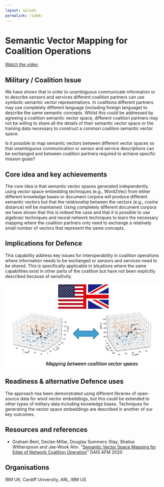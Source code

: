 ```yaml
---
layout: splash
permalink: /1a04/
---
```


# Semantic Vector Mapping for Coalition Operations
[Watch the video](https://ibm.box.com/v/Showcase-1a04-video)

## Military / Coalition Issue
We have shown that in order to unambiguous communicate information or to describe sensors and services different
coalition partners can use symbolic semantic vector representations. In coalitions different partners may use
completely different language (including foreign language) to describe the same semantic concepts. Whilst this could
be addressed by agreeing a coalition semantic vector space, different coalition partners may not be willing to share
all the details of their semantic vector space or the training data necessary to construct a common coalition semantic
vector space. 

Is it possible to map semantic vectors between different vector spaces so that unambiguous communication or sensor
and service descriptions can be exchanged and between coalition partners required to achieve specific mission goals?

## Core idea and key achievements
The core idea is that semantic vector spaces generated independently using vector space embedding techniques
(e.g., Word2Vec) from either different knowledge bases or document corpora will produce different semantic vectors
but that the relationship between the vectors (e.g., cosine distance) will be maintained. Using completely different
document corpora we have shown that this is indeed the case and that it is possible to use algebraic techniques and
neural network techniques to learn the necessary mapping where the coalition partners only need to exchange a
relatively small number of vectors that represent the same concepts.

## Implications for Defence
This capability address key issues for interoperability in coalition operations where information needs to be
exchanged or sensors and services need to be shared. This is specifically applicable in situations where the same
capabilities exist in other parts of the coalition but have not been explicitly described because of sensitivity.

![image info](/dais/achievements/images/1a04-fig1.png)

## Readiness & alternative Defence uses
The approach has been demonstrated using different libraries of open-source data for word vector embeddings, but
this could be extended to other types of military data including knowledge bases. Techniques for generating the
vector space embeddings are described in another of our key outcomes.

## Resources and references 
* Graham Bent, Declan Millar, Douglas Summers-Stay, Shalisa Witherspoon and Jae-Wook Ahn.
  "[Semantic Vector Space Mapping for Edge of Network Coalition Operation](/doc-6106/)"
  DAIS AFM 2020

## Organisations
IBM UK, Cardiff University, ARL, IBM US
